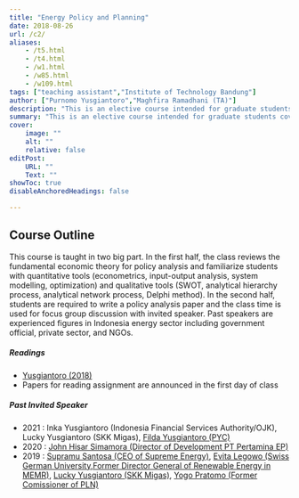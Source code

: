 ```yaml
---
title: "Energy Policy and Planning" 
date: 2018-08-26
url: /c2/
aliases: 
    - /t5.html
    - /t4.html
    - /w1.html
    - /w85.html
    - /w109.html
tags: ["teaching assistant","Institute of Technology Bandung"]
author: ["Purnomo Yusgiantoro","Maghfira Ramadhani (TA)"]
description: "This is an elective course intended for graduate students covering economic theory and methods with quantitative and qualitative policy analysys tools to help understanding energy policy analysis and planning." 
summary: "This is an elective course intended for graduate students covering economic theory and methods with quantitative and qualitative policy analysys tools to help understanding energy policy analysis and planning. The course is delivered in Bahasa Indonesia language. I was a teaching assistant for this course from 2018 to 2022 working with Prof. Purnomo Yusgiantoro as the primary instructor." 
cover:
    image: ""
    alt: ""
    relative: false
editPost:
    URL: ""
    Text: ""
showToc: true
disableAnchoredHeadings: false

---
```


## Course Outline

This course is taught in two big part. In the first half, the class reviews the fundamental economic theory for policy analysis and familiarize students with quantitative tools (econometrics, input-output analysis, system modelling, optimization) and qualitative tools (SWOT, analytical hierarchy process, analytical network process, Delphi method). In the second half, students are required to write a policy analysis paper and the class time is used for focus group discussion with invited speaker. Past speakers are experienced figures in Indonesia energy sector including government official, private sector, and NGOs.

##### Readings

- [Yusgiantoro (2018)](https://www.purnomoyusgiantorocenter.org/a-book-summary-of-ekonomi-energi-teori-aplikasi/)
- Papers for reading assignment are announced in the first day of class

##### Past Invited Speaker
- 2021 : Inka Yusgiantoro (Indonesia Financial Services Authority/OJK), Lucky Yusgiantoro (SKK Migas), [Filda Yusgiantoro (PYC)](https://www.purnomoyusgiantorocenter.org/filda-c-yusgiantoro-s-t-m-b-m-m-b-a-ph-d/)
- 2020 : [John Hisar Simamora (Director of Development PT Pertamina EP)](https://tm.itb.ac.id/en/2020/03/13/perencanaan-dan-kebijakan-eor-di-indonesia-2/)
- 2019 : [Supramu Santosa (CEO of Supreme Energy)](https://tm.itb.ac.id/en/2019/04/12/guest-lecture-with-mr-supramu-santosa-m-sc-m-b-a/), [Evita Legowo (Swiss German University,Former Director General of Renewable Energy in MEMR)](https://tm.itb.ac.id/en/2019/04/05/guest-lecture-with-dr-evita-h-legowo/), [Lucky Yusgiantoro (SKK Migas)](https://tm.itb.ac.id/en/2019/03/29/guest-lecture-with-mr-lukcy-a-yusgiantoro-ph-d/), [Yogo Pratomo (Former Comissioner of PLN)](https://tm.itb.ac.id/en/2019/03/22/guest-lecture-with-dr-yoga-pratomo/)


